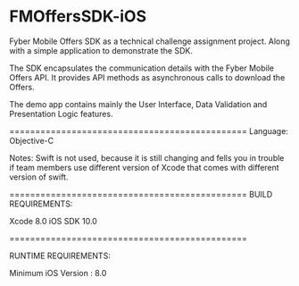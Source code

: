 # FMOffersSDK-iOS
Fyber Mobile Offers SDK as a technical challenge assignment project. Along with a simple application to demonstrate the SDK.


The SDK encapsulates the communication details with the Fyber Mobile Offers API. It provides API methods as asynchronous calls to download the Offers.

The demo app contains mainly the User Interface, Data Validation and Presentation Logic features.


==============================================
Language: Objective-C

Notes: Swift is not used, because it is still changing and fells you in trouble if team members use different version of Xcode that comes with different version of swift.

==============================================
BUILD REQUIREMENTS:
	
Xcode 8.0
iOS SDK 10.0

==============================================

RUNTIME REQUIREMENTS:

Minimum iOS Version : 8.0
